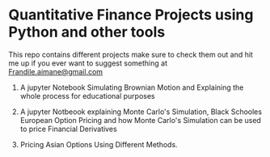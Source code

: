 # Quantitative Finance Projects using Python and other tools 
This repo contains different projects make sure to check them out and hit me up if you ever want to suggest something at Frandile.aimane@gmail.com

1. A jupyter Notebook Simulating Brownian Motion and Explaining the whole process for educational purposes

2. A jupyter Notbeook explaining Monte Carlo's Simulation, Black Schooles European Option Pricing and how Monte Carlo's Simulation can be used to price Financial Derivatives

3. Pricing Asian Options Using Different Methods.
